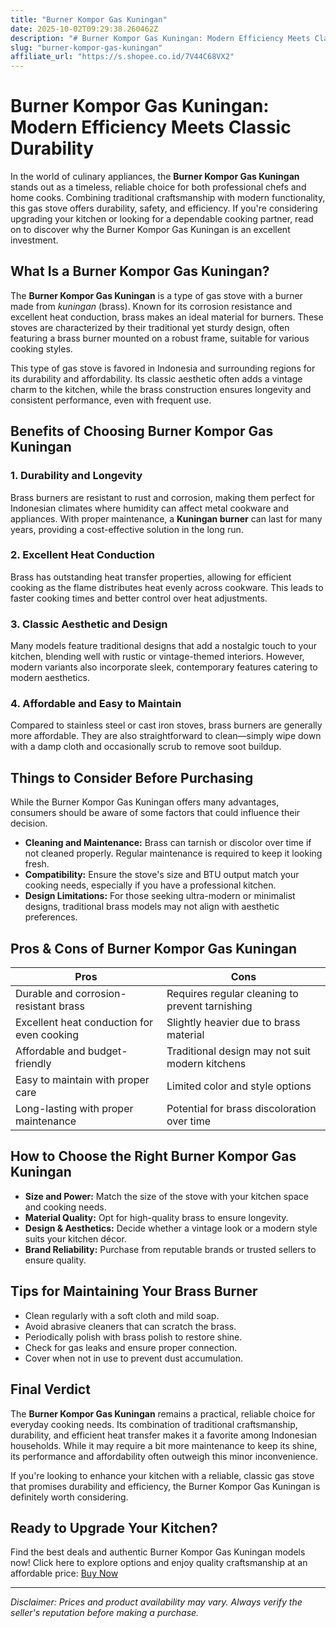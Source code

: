 ```yaml
---
title: "Burner Kompor Gas Kuningan"
date: 2025-10-02T09:29:38.260462Z
description: "# Burner Kompor Gas Kuningan: Modern Efficiency Meets Classic Durability..."
slug: "burner-kompor-gas-kuningan"
affiliate_url: "https://s.shopee.co.id/7V44C68VX2"
---
```

# Burner Kompor Gas Kuningan: Modern Efficiency Meets Classic Durability

In the world of culinary appliances, the **Burner Kompor Gas Kuningan** stands out as a timeless, reliable choice for both professional chefs and home cooks. Combining traditional craftsmanship with modern functionality, this gas stove offers durability, safety, and efficiency. If you're considering upgrading your kitchen or looking for a dependable cooking partner, read on to discover why the Burner Kompor Gas Kuningan is an excellent investment.

## What Is a Burner Kompor Gas Kuningan?

The **Burner Kompor Gas Kuningan** is a type of gas stove with a burner made from *kuningan* (brass). Known for its corrosion resistance and excellent heat conduction, brass makes an ideal material for burners. These stoves are characterized by their traditional yet sturdy design, often featuring a brass burner mounted on a robust frame, suitable for various cooking styles.

This type of gas stove is favored in Indonesia and surrounding regions for its durability and affordability. Its classic aesthetic often adds a vintage charm to the kitchen, while the brass construction ensures longevity and consistent performance, even with frequent use.

## Benefits of Choosing Burner Kompor Gas Kuningan

### 1. Durability and Longevity
Brass burners are resistant to rust and corrosion, making them perfect for Indonesian climates where humidity can affect metal cookware and appliances. With proper maintenance, a **Kuningan burner** can last for many years, providing a cost-effective solution in the long run.

### 2. Excellent Heat Conduction
Brass has outstanding heat transfer properties, allowing for efficient cooking as the flame distributes heat evenly across cookware. This leads to faster cooking times and better control over heat adjustments.

### 3. Classic Aesthetic and Design
Many models feature traditional designs that add a nostalgic touch to your kitchen, blending well with rustic or vintage-themed interiors. However, modern variants also incorporate sleek, contemporary features catering to modern aesthetics.

### 4. Affordable and Easy to Maintain
Compared to stainless steel or cast iron stoves, brass burners are generally more affordable. They are also straightforward to clean—simply wipe down with a damp cloth and occasionally scrub to remove soot buildup.

## Things to Consider Before Purchasing

While the Burner Kompor Gas Kuningan offers many advantages, consumers should be aware of some factors that could influence their decision.

- **Cleaning and Maintenance:** Brass can tarnish or discolor over time if not cleaned properly. Regular maintenance is required to keep it looking fresh.
- **Compatibility:** Ensure the stove's size and BTU output match your cooking needs, especially if you have a professional kitchen.
- **Design Limitations:** For those seeking ultra-modern or minimalist designs, traditional brass models may not align with aesthetic preferences.

## Pros & Cons of Burner Kompor Gas Kuningan

| **Pros**                                    | **Cons**                                   |
|----------------------------------------------|-------------------------------------------|
| Durable and corrosion-resistant brass      | Requires regular cleaning to prevent tarnishing |
| Excellent heat conduction for even cooking | Slightly heavier due to brass material  |
| Affordable and budget-friendly             | Traditional design may not suit modern kitchens |
| Easy to maintain with proper care          | Limited color and style options         |
| Long-lasting with proper maintenance       | Potential for brass discoloration over time |

## How to Choose the Right Burner Kompor Gas Kuningan

- **Size and Power:** Match the size of the stove with your kitchen space and cooking needs.
- **Material Quality:** Opt for high-quality brass to ensure longevity.
- **Design & Aesthetics:** Decide whether a vintage look or a modern style suits your kitchen décor.
- **Brand Reliability:** Purchase from reputable brands or trusted sellers to ensure quality.

## Tips for Maintaining Your Brass Burner

- Clean regularly with a soft cloth and mild soap.
- Avoid abrasive cleaners that can scratch the brass.
- Periodically polish with brass polish to restore shine.
- Check for gas leaks and ensure proper connection.
- Cover when not in use to prevent dust accumulation.

## Final Verdict

The **Burner Kompor Gas Kuningan** remains a practical, reliable choice for everyday cooking needs. Its combination of traditional craftsmanship, durability, and efficient heat transfer makes it a favorite among Indonesian households. While it may require a bit more maintenance to keep its shine, its performance and affordability often outweigh this minor inconvenience.

If you're looking to enhance your kitchen with a reliable, classic gas stove that promises durability and efficiency, the Burner Kompor Gas Kuningan is definitely worth considering.

## Ready to Upgrade Your Kitchen?

Find the best deals and authentic Burner Kompor Gas Kuningan models now! Click here to explore options and enjoy quality craftsmanship at an affordable price: [Buy Now](https://s.shopee.co.id/7V44C68VX2)

---

*Disclaimer: Prices and product availability may vary. Always verify the seller's reputation before making a purchase.*